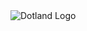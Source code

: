 <img src="https://user-images.githubusercontent.com/6199709/176721687-4fa37f4f-bdd9-4303-b527-e090a497cc0f.png" width="800" alt="Dotland Logo">

<img src="header.svg" width="1" height="1" alt="styles">

<!--
- 👋 Hi, I’m Tigran.
- 👀 I’m interested in computer science.
- 🌱 I’m currently learning computer programming.
- 📫 How to reach me - by email.
 - 💞️ I’m looking to collaborate on ... -->

<!---
dotland/dotland is a ✨ special ✨ repository because its `README.md` (this file) appears on your GitHub profile.
You can click the Preview link to take a look at your changes.
--->
